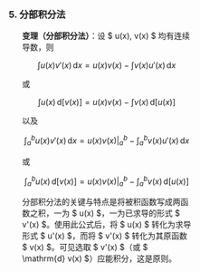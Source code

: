 <div style="float: left; width: 64%; padding: 1%;">

### 5. 分部积分法

<ul>

**变理（分部积分法）**：设 $ u(x), v(x) $ 均有连续导数，则

$$
\int u(x) v'(x) \, \mathrm{d} x = u(x) v(x) - \int v(x) u'(x) \, \mathrm{d} x
$$

或

$$
\int u(x) \, \mathrm{d} [v(x)] = u(x) v(x) - \int v(x) \, \mathrm{d} [u(x)]
$$

以及

$$
\int_a^b u(x) v'(x) \, \mathrm{d} x = \left. u(x) v(x) \right|_a^b - \int_a^b v(x) u'(x) \, \mathrm{d} x
$$

或

$$
\int_a^b u(x) \, \mathrm{d} [v(x)] = \left. u(x) v(x) \right|_a^b - \int_a^b v(x) \, \mathrm{d} [u(x)]
$$

分部积分法的关键与特点是将被积函数写成两函数之积，一为 $ u(x) $，一为已求导的形式 $ v'(x) $。使用此公式后，将 $ u(x) $ 转化为求导形式 $ u'(x) $，而将 $ v'(x) $ 转化为其原函数 $ v(x) $。可见选取 $ v'(x) $（或 $ \mathrm{d} v(x) $）应能积分，这是原则。

</ul>
</div>
<div style="float: right; width: 26%; padding: 1%;">

</div>
<div style="clear: both;"></div>
